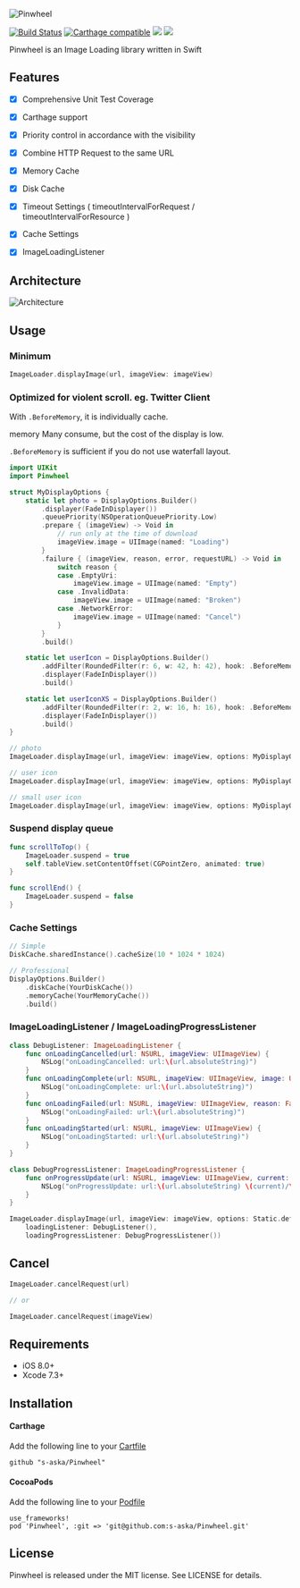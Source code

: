![Pinwheel](http://aska.pw/img/pinwheel.svg?2014-12-18)

[![Build Status](https://www.bitrise.io/app/dd8a6843f2c0b21d.svg?token=xgz6qdSPvM0HND-zDTm2zg)](https://www.bitrise.io/app/dd8a6843f2c0b21d)
[![Carthage compatible](https://img.shields.io/badge/Carthage-compatible-4BC51D.svg?style=flat)](https://github.com/Carthage/Carthage)
[![](https://img.shields.io/badge/Xcode-7.3%2B-brightgreen.svg?style=flat)]()
[![](https://img.shields.io/badge/iOS-8.0%2B-brightgreen.svg?style=flat)]()

Pinwheel is an Image Loading library written in Swift

## Features

- [x] Comprehensive Unit Test Coverage
- [x] Carthage support
- [x] Priority control in accordance with the visibility
- [x] Combine HTTP Request to the same URL
- [x] Memory Cache
- [x] Disk Cache
- [x] Timeout Settings ( timeoutIntervalForRequest / timeoutIntervalForResource )
- [x] Cache Settings
- [x] ImageLoadingListener


## Architecture

![Architecture](http://aska.pw/img/pinwheel-architecture.svg?2014-12-23)

## Usage

### Minimum

```swift
ImageLoader.displayImage(url, imageView: imageView)
```

### Optimized for violent scroll. eg. Twitter Client

With `.BeforeMemory`, it is individually cache.

memory Many consume, but the cost of the display is low.

`.BeforeMemory` is sufficient if you do not use waterfall layout.

```swift
import UIKit
import Pinwheel

struct MyDisplayOptions {
    static let photo = DisplayOptions.Builder()
        .displayer(FadeInDisplayer())
        .queuePriority(NSOperationQueuePriority.Low)
        .prepare { (imageView) -> Void in
            // run only at the time of download
            imageView.image = UIImage(named: "Loading")
        }
        .failure { (imageView, reason, error, requestURL) -> Void in
            switch reason {
            case .EmptyUri:
                imageView.image = UIImage(named: "Empty")
            case .InvalidData:
                imageView.image = UIImage(named: "Broken")
            case .NetworkError:
                imageView.image = UIImage(named: "Cancel")
            }
        }
        .build()

    static let userIcon = DisplayOptions.Builder()
        .addFilter(RoundedFilter(r: 6, w: 42, h: 42), hook: .BeforeMemory)
        .displayer(FadeInDisplayer())
        .build()

    static let userIconXS = DisplayOptions.Builder()
        .addFilter(RoundedFilter(r: 2, w: 16, h: 16), hook: .BeforeMemory)
        .displayer(FadeInDisplayer())
        .build()
}

// photo
ImageLoader.displayImage(url, imageView: imageView, options: MyDisplayOptions.photo)

// user icon
ImageLoader.displayImage(url, imageView: imageView, options: MyDisplayOptions.userIcon)

// small user icon
ImageLoader.displayImage(url, imageView: imageView, options: MyDisplayOptions.userIconXS)


```

### Suspend display queue

```swift
func scrollToTop() {
    ImageLoader.suspend = true
    self.tableView.setContentOffset(CGPointZero, animated: true)
}

func scrollEnd() {
    ImageLoader.suspend = false
}
```


### Cache Settings

```swift
// Simple
DiskCache.sharedInstance().cacheSize(10 * 1024 * 1024)

// Professional
DisplayOptions.Builder()
    .diskCache(YourDiskCache())
    .memoryCache(YourMemoryCache())
    .build()
```


### ImageLoadingListener / ImageLoadingProgressListener

```swift
class DebugListener: ImageLoadingListener {
    func onLoadingCancelled(url: NSURL, imageView: UIImageView) {
        NSLog("onLoadingCancelled: url:\(url.absoluteString)")
    }
    func onLoadingComplete(url: NSURL, imageView: UIImageView, image: UIImage, loadedFrom: LoadedFrom) {
        NSLog("onLoadingComplete: url:\(url.absoluteString)")
    }
    func onLoadingFailed(url: NSURL, imageView: UIImageView, reason: FailureReason) {
        NSLog("onLoadingFailed: url:\(url.absoluteString)")
    }
    func onLoadingStarted(url: NSURL, imageView: UIImageView) {
        NSLog("onLoadingStarted: url:\(url.absoluteString)")
    }
}

class DebugProgressListener: ImageLoadingProgressListener {
    func onProgressUpdate(url: NSURL, imageView: UIImageView, current: Int64, total: Int64) {
        NSLog("onProgressUpdate: url:\(url.absoluteString) \(current)/\(total)")
    }
}

ImageLoader.displayImage(url, imageView: imageView, options: Static.defaultOptions,
    loadingListener: DebugListener(),
    loadingProgressListener: DebugProgressListener())
```


## Cancel

```swift
ImageLoader.cancelRequest(url)

// or

ImageLoader.cancelRequest(imageView)
```


## Requirements

- iOS 8.0+
- Xcode 7.3+


## Installation

#### Carthage

Add the following line to your [Cartfile](https://github.com/carthage/carthage)

```
github "s-aska/Pinwheel"
```

#### CocoaPods

Add the following line to your [Podfile](https://guides.cocoapods.org/)

```
use_frameworks!
pod 'Pinwheel', :git => 'git@github.com:s-aska/Pinwheel.git'
```


## License

Pinwheel is released under the MIT license. See LICENSE for details.
